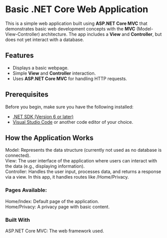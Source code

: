 # Basic .NET Core Web Application

This is a simple web application built using **ASP.NET Core MVC** that demonstrates basic web development concepts with the **MVC** (Model-View-Controller) architecture. The app includes a **View** and **Controller**, but does not yet interact with a database.

## Features
- Displays a basic webpage.
- Simple **View** and **Controller** interaction.
- Uses **ASP.NET Core MVC** for handling HTTP requests.

## Prerequisites
Before you begin, make sure you have the following installed:

- [.NET SDK (Version 6 or later)](https://dotnet.microsoft.com/download)
- [Visual Studio Code](https://code.visualstudio.com/) or another code editor of your choice.

## How the Application Works
Model: Represents the data structure (currently not used as no database is connected).<br>
View: The user interface of the application where users can interact with the data (e.g., displaying information).<br>
Controller: Handles the user input, processes data, and returns a response via a view. In this app, it handles routes like /Home/Privacy.<br>
### Pages Available:
Home/Index: Default page of the application.<br>
Home/Privacy: A privacy page with basic content.<br>
### Built With
ASP.NET Core MVC: The web framework used.
